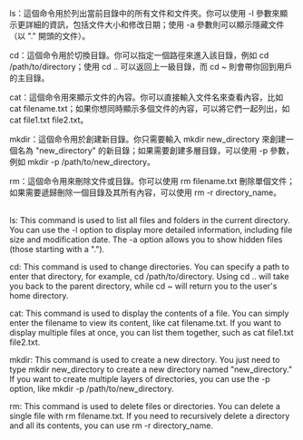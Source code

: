 ls：這個命令用於列出當前目錄中的所有文件和文件夾。你可以使用 -l 參數來顯示更詳細的資訊，包括文件大小和修改日期；使用 -a 參數則可以顯示隱藏文件（以 "." 開頭的文件）。

cd：這個命令用於切換目錄。你可以指定一個路徑來進入該目錄，例如 cd /path/to/directory；使用 cd .. 可以返回上一級目錄，而 cd ~ 則會帶你回到用戶的主目錄。

cat：這個命令用來顯示文件的內容。你可以直接輸入文件名來查看內容，比如 cat filename.txt；如果你想同時顯示多個文件的內容，可以將它們一起列出，如 cat file1.txt file2.txt。

mkdir：這個命令用於創建新目錄。你只需要輸入 mkdir new_directory 來創建一個名為 "new_directory" 的新目錄；如果需要創建多層目錄，可以使用 -p 參數，例如 mkdir -p /path/to/new_directory。

rm：這個命令用來刪除文件或目錄。你可以使用 rm filename.txt 刪除單個文件；如果需要遞歸刪除一個目錄及其所有內容，可以使用 rm -r directory_name。

<br>
ls: This command is used to list all files and folders in the current directory. You can use the -l option to display more detailed information, including file size and modification date. The -a option allows you to show hidden files (those starting with a ".").

cd: This command is used to change directories. You can specify a path to enter that directory, for example, cd /path/to/directory. Using cd .. will take you back to the parent directory, while cd ~ will return you to the user's home directory.

cat: This command is used to display the contents of a file. You can simply enter the filename to view its content, like cat filename.txt. If you want to display multiple files at once, you can list them together, such as cat file1.txt file2.txt.

mkdir: This command is used to create a new directory. You just need to type mkdir new_directory to create a new directory named "new_directory." If you want to create multiple layers of directories, you can use the -p option, like mkdir -p /path/to/new_directory.

rm: This command is used to delete files or directories. You can delete a single file with rm filename.txt. If you need to recursively delete a directory and all its contents, you can use rm -r directory_name.